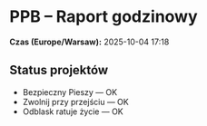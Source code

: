 # PPB – Raport godzinowy
**Czas (Europe/Warsaw):** 2025-10-04 17:18

## Status projektów
- Bezpieczny Pieszy — OK
- Zwolnij przy przejściu — OK
- Odblask ratuje życie — OK

